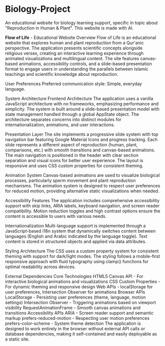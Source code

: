 # Biology-Project
An educational website for biology learning support, specific in topic about "Reproduction in Human &amp; Plant". This website is made with AI.


**Flow of Life** - Educational Website
Overview
Flow of Life is an educational website that explores human and plant reproduction from a Qur'anic perspective. The application presents scientific concepts alongside religious verses, creating an interactive learning experience through animated visualizations and multilingual content. The site features canvas-based animations, accessibility controls, and a slide-based presentation format to engage users in understanding the parallels between Islamic teachings and scientific knowledge about reproduction.

User Preferences
Preferred communication style: Simple, everyday language.

System Architecture
Frontend Architecture
The application uses a vanilla JavaScript architecture with no frameworks, emphasizing performance and simplicity. The system is built around a slide-based presentation model with state management handled through a global AppState object. The architecture separates concerns into distinct modules for internationalization, animations, and user interactions.

Presentation Layer
The site implements a progressive slide system with top navigation bar featuring Google Material Icons and progress tracking. Each slide represents a different aspect of reproduction (human, plant, comparisons, etc.) with smooth transitions and canvas-based animations. The main navigation is positioned in the header with clear section separation and visual icons for better user experience. The layout is responsive and uses CSS custom properties for consistent theming.

Animation System
Canvas-based animations are used to visualize biological processes, particularly sperm movement and plant reproduction mechanisms. The animation system is designed to respect user preferences for reduced motion, providing alternative static visualizations when needed.

Accessibility Features
The application includes comprehensive accessibility support with skip links, ARIA labels, keyboard navigation, and screen reader compatibility. Motion reduction toggles and high contrast options ensure the content is accessible to users with various needs.

Internationalization
Multi-language support is implemented through a JavaScript-based i18n system that dynamically switches content between languages (English and Arabic indicated by the language toggle). Text content is stored in structured objects and applied via data attributes.

Styling Architecture
The CSS uses a custom property system for consistent theming with support for dark/light modes. The styling follows a mobile-first responsive approach with fluid typography using clamp() functions for optimal readability across devices.

External Dependencies
Core Technologies
HTML5 Canvas API - For interactive biological animations and visualizations
CSS Custom Properties - For dynamic theming and responsive design
Web APIs - localStorage for user preferences, Intersection Observer for animations
Browser APIs
LocalStorage - Persisting user preferences (theme, language, motion settings)
Intersection Observer - Triggering animations based on viewport visibility
RequestAnimationFrame - Smooth canvas animations and transitions
Accessibility APIs
ARIA - Screen reader support and semantic markup
prefers-reduced-motion - Respecting user motion preferences
prefers-color-scheme - System theme detection
The application is designed to work entirely in the browser without external API calls or database dependencies, making it self-contained and easily deployable as a static site.
